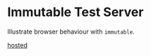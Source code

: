# Immutable Test Server

Illustrate browser behaviour with `immutable`.

[hosted](https://immutable-test-server.herokuapp.com/)
